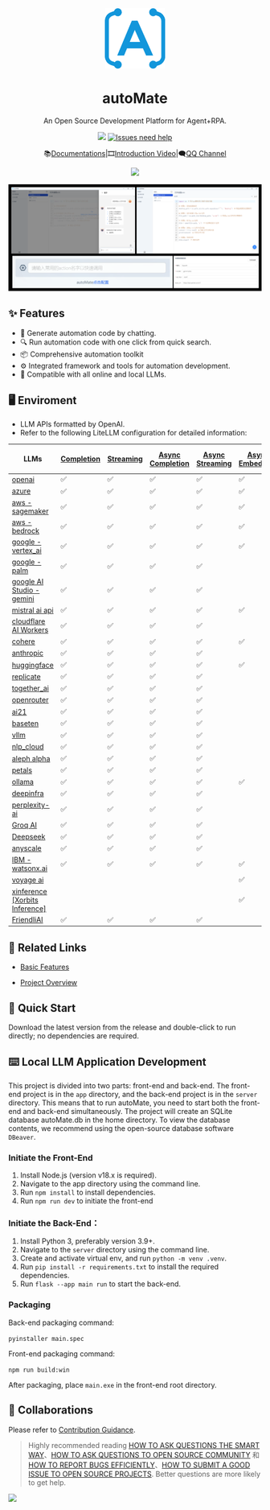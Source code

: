 <div align="center"><a name="readme-top"></a>

<img src="./resources/logo.png" width="120" height="120" alt="autoMate logo">
<h1>autoMate</h1>

An Open Source Development Platform for Agent+RPA.

[![][issues-helper-image]][issues-helper-url] [![Issues need help][help-wanted-image]][help-wanted-url]


📚[Documentations](https://s0soyusc93k.feishu.cn/wiki/JhhIwAUXJiBHG9kmt3YcXisWnec?from=from_copylink)|🎞️[Introduction Video](https://www.bilibili.com/video/BV1LW421R7Ai/?share_source=copy_web&vd_source=c28e503b050f016c21660b69e391d391)|🗨[QQ Channel](https://pd.qq.com/s/1ygylejjb)

![](https://raw.githubusercontent.com/andreasbm/readme/master/assets/lines/rainbow.png)

[issues-helper-image]: https://img.shields.io/badge/using-actions--cool-blue?style=flat-square
[issues-helper-url]: https://github.com/actions-cool
[help-wanted-image]: https://flat.badgen.net/github/label-issues/yuruotong1/autoMate/enhancement/open
[help-wanted-url]: https://github.com/yuruotong1/autoMate/labels/enhancement

</div>

[![](./resources/autoMate.png)](https://ant.design)


## ✨ Features

- 🌈 Generate automation code by chatting.
- 🔍 Run automation code with one click from quick search.
- 📦 Comprehensive automation toolkit
- ⚙️ Integrated framework and tools for automation development.
- 🥳 Compatible with all online and local LLMs.

## 🖥 Enviroment

- LLM APIs formatted by OpenAI.
- Refer to the following LiteLLM configuration for detailed information:

| LLMs                                                                            | [Completion](https://docs.litellm.ai/docs/#basic-usage) | [Streaming](https://docs.litellm.ai/docs/completion/stream#streaming-responses) | [Async Completion](https://docs.litellm.ai/docs/completion/stream#async-completion) | [Async Streaming](https://docs.litellm.ai/docs/completion/stream#async-streaming) | [Async Embedding](https://docs.litellm.ai/docs/embedding/supported_embedding) | [Async Image Generation](https://docs.litellm.ai/docs/image_generation) |
|-------------------------------------------------------------------------------------|---------------------------------------------------------|---------------------------------------------------------------------------------|-------------------------------------------------------------------------------------|-----------------------------------------------------------------------------------|-------------------------------------------------------------------------------|-------------------------------------------------------------------------|
| [openai](https://docs.litellm.ai/docs/providers/openai)                             | ✅                                                       | ✅                                                                               | ✅                                                                                   | ✅                                                                                 | ✅                                                                             | ✅                                                                       |
| [azure](https://docs.litellm.ai/docs/providers/azure)                               | ✅                                                       | ✅                                                                               | ✅                                                                                   | ✅                                                                                 | ✅                                                                             | ✅                                                                       |
| [aws - sagemaker](https://docs.litellm.ai/docs/providers/aws_sagemaker)             | ✅                                                       | ✅                                                                               | ✅                                                                                   | ✅                                                                                 | ✅                                                                             |                                                                         |
| [aws - bedrock](https://docs.litellm.ai/docs/providers/bedrock)                     | ✅                                                       | ✅                                                                               | ✅                                                                                   | ✅                                                                                 | ✅                                                                             |                                                                         |
| [google - vertex_ai](https://docs.litellm.ai/docs/providers/vertex)                 | ✅                                                       | ✅                                                                               | ✅                                                                                   | ✅                                                                                 | ✅                                                                             | ✅                                                                       |
| [google - palm](https://docs.litellm.ai/docs/providers/palm)                        | ✅                                                       | ✅                                                                               | ✅                                                                                   | ✅                                                                                 |                                                                               |                                                                         |
| [google AI Studio - gemini](https://docs.litellm.ai/docs/providers/gemini)          | ✅                                                       | ✅                                                                               | ✅                                                                                   | ✅                                                                                 |                                                                               |                                                                         |
| [mistral ai api](https://docs.litellm.ai/docs/providers/mistral)                    | ✅                                                       | ✅                                                                               | ✅                                                                                   | ✅                                                                                 | ✅                                                                             |                                                                         |
| [cloudflare AI Workers](https://docs.litellm.ai/docs/providers/cloudflare_workers)  | ✅                                                       | ✅                                                                               | ✅                                                                                   | ✅                                                                                 |                                                                               |                                                                         |
| [cohere](https://docs.litellm.ai/docs/providers/cohere)                             | ✅                                                       | ✅                                                                               | ✅                                                                                   | ✅                                                                                 | ✅                                                                             |                                                                         |
| [anthropic](https://docs.litellm.ai/docs/providers/anthropic)                       | ✅                                                       | ✅                                                                               | ✅                                                                                   | ✅                                                                                 |                                                                               |                                                                         |
| [huggingface](https://docs.litellm.ai/docs/providers/huggingface)                   | ✅                                                       | ✅                                                                               | ✅                                                                                   | ✅                                                                                 | ✅                                                                             |                                                                         |
| [replicate](https://docs.litellm.ai/docs/providers/replicate)                       | ✅                                                       | ✅                                                                               | ✅                                                                                   | ✅                                                                                 |                                                                               |                                                                         |
| [together_ai](https://docs.litellm.ai/docs/providers/togetherai)                    | ✅                                                       | ✅                                                                               | ✅                                                                                   | ✅                                                                                 |                                                                               |                                                                         |
| [openrouter](https://docs.litellm.ai/docs/providers/openrouter)                     | ✅                                                       | ✅                                                                               | ✅                                                                                   | ✅                                                                                 |                                                                               |                                                                         |
| [ai21](https://docs.litellm.ai/docs/providers/ai21)                                 | ✅                                                       | ✅                                                                               | ✅                                                                                   | ✅                                                                                 |                                                                               |                                                                         |
| [baseten](https://docs.litellm.ai/docs/providers/baseten)                           | ✅                                                       | ✅                                                                               | ✅                                                                                   | ✅                                                                                 |                                                                               |                                                                         |
| [vllm](https://docs.litellm.ai/docs/providers/vllm)                                 | ✅                                                       | ✅                                                                               | ✅                                                                                   | ✅                                                                                 |                                                                               |                                                                         |
| [nlp_cloud](https://docs.litellm.ai/docs/providers/nlp_cloud)                       | ✅                                                       | ✅                                                                               | ✅                                                                                   | ✅                                                                                 |                                                                               |                                                                         |
| [aleph alpha](https://docs.litellm.ai/docs/providers/aleph_alpha)                   | ✅                                                       | ✅                                                                               | ✅                                                                                   | ✅                                                                                 |                                                                               |                                                                         |
| [petals](https://docs.litellm.ai/docs/providers/petals)                             | ✅                                                       | ✅                                                                               | ✅                                                                                   | ✅                                                                                 |                                                                               |                                                                         |
| [ollama](https://docs.litellm.ai/docs/providers/ollama)                             | ✅                                                       | ✅                                                                               | ✅                                                                                   | ✅                                                                                 | ✅                                                                             |                                                                         |
| [deepinfra](https://docs.litellm.ai/docs/providers/deepinfra)                       | ✅                                                       | ✅                                                                               | ✅                                                                                   | ✅                                                                                 |                                                                               |                                                                         |
| [perplexity-ai](https://docs.litellm.ai/docs/providers/perplexity)                  | ✅                                                       | ✅                                                                               | ✅                                                                                   | ✅                                                                                 |                                                                               |                                                                         |
| [Groq AI](https://docs.litellm.ai/docs/providers/groq)                              | ✅                                                       | ✅                                                                               | ✅                                                                                   | ✅                                                                                 |                                                                               |                                                                         |
| [Deepseek](https://docs.litellm.ai/docs/providers/deepseek)                         | ✅                                                       | ✅                                                                               | ✅                                                                                   | ✅                                                                                 |                                                                               |                                                                         |
| [anyscale](https://docs.litellm.ai/docs/providers/anyscale)                         | ✅                                                       | ✅                                                                               | ✅                                                                                   | ✅                                                                                 |                                                                               |                                                                         |
| [IBM - watsonx.ai](https://docs.litellm.ai/docs/providers/watsonx)                  | ✅                                                       | ✅                                                                               | ✅                                                                                   | ✅                                                                                 | ✅                                                                             |                                                                         |
| [voyage ai](https://docs.litellm.ai/docs/providers/voyage)                          |                                                         |                                                                                 |                                                                                     |                                                                                   | ✅                                                                             |                                                                         |
| [xinference [Xorbits Inference]](https://docs.litellm.ai/docs/providers/xinference) |                                                         |                                                                                 |                                                                                     |                                                                                   | ✅                                                                             |                                                                         |
| [FriendliAI](https://docs.litellm.ai/docs/providers/friendliai)                              | ✅                                                       | ✅                                                                               | ✅                                                                                   | ✅                                                                                 |                                                                               |                                                                         |


## 🔗 Related Links


- [Basic Features](https://s0soyusc93k.feishu.cn/wiki/JhhIwAUXJiBHG9kmt3YcXisWnec#O9W8dEqfBo13oQxCslycFUWonFd)

- [Project Overview](https://s0soyusc93k.feishu.cn/wiki/SR9ywLMZmin7gakGo21cnyaFnRf?from=from_copylink)

## 🍬 Quick Start

Download the latest version from the release and double-click to run directly; no dependencies are required.

## ⌨️ Local LLM Application Development

This project is divided into two parts: front-end and back-end. The front-end project is in the `app` directory, and the back-end project is in the `server` directory. This means that to run autoMate, you need to start both the front-end and back-end simultaneously. The project will create an SQLite database autoMate.db in the home directory. To view the database contents, we recommend using the open-source database software `DBeaver`.

### Initiate the Front-End

1. Install Node.js (version v18.x is required).
2. Navigate to the app directory using the command line.
3. Run `npm install` to install dependencies.
4. Run `npm run dev` to initiate the front-end

### Initiate the Back-End：

1. Install Python 3, preferably version 3.9+.
2. Navigate to the `server` directory using the command line.
3. Create and activate virtual env, and run `python -m venv .venv`.
4. Run `pip install -r requirements.txt` to install the required dependencies.
5. Run `flask --app main run` to start the back-end.

### Packaging

Back-end packaging command:

`pyinstaller main.spec`

Front-end packaging command:

`npm run build:win`

After packaging, place `main.exe` in the front-end root directory.

## 🤝 Collaborations

Please refer to [Contribution Guidance](https://s0soyusc93k.feishu.cn/wiki/ZE7KwtRweicLbNkHSdMcBMTxngg?from=from_copylink).

> Highly recommended reading [HOW TO ASK QUESTIONS THE SMART WAY](https://github.com/ryanhanwu/How-To-Ask-Questions-The-Smart-Way)、[HOW TO ASK QUESTIONS TO OPEN SOURCE COMMUNITY](https://github.com/seajs/seajs/issues/545) 和 [HOW TO REPORT BUGS EFFICIENTLY](http://www.chiark.greenend.org.uk/%7Esgtatham/bugs-cn.html)、[HOW TO SUBMIT A GOOD ISSUE TO OPEN SOURCE PROJECTS](https://zhuanlan.zhihu.com/p/25795393). Better questions are more likely to get help.

<a href="https://github.com/yuruotong1/autoMate/graphs/contributors">
  <img src="https://contrib.rocks/image?repo=yuruotong1/autoMate" />
</a>